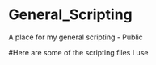 # General_Scripting
A place for my general scripting - Public

#Here are some of the scripting files I use
